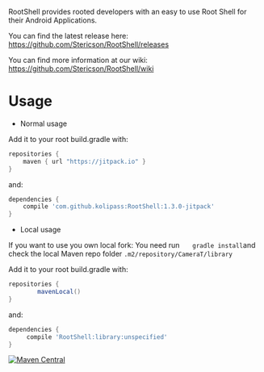 RootShell provides rooted developers with an easy to use Root Shell for their Android Applications.

You can find the latest release here: https://github.com/Stericson/RootShell/releases

You can find more information at our wiki: https://github.com/Stericson/RootShell/wiki

Usage
====================
 * Normal usage
 
Add it to your root build.gradle with:
```gradle
repositories {
    maven { url "https://jitpack.io" }
}
```
and:

```gradle
dependencies {
    compile 'com.github.kolipass:RootShell:1.3.0-jitpack'
}
```

* Local usage

If you want to use you own local fork:
You need run ```    gradle install ```and check the local Maven repo folder ```.m2/repository/CameraT/library```

Add it to your root build.gradle with:
```gradle
repositories {
        mavenLocal()
}
```
and:

```gradle
dependencies {
     compile 'RootShell:library:unspecified'
}
```
[![Maven Central](https://img.shields.io/github/release/kolipass/RootShell.svg?label=JitPack)](https://jitpack.io/#kolipass/RootShell/1.3.0-jitpack)
